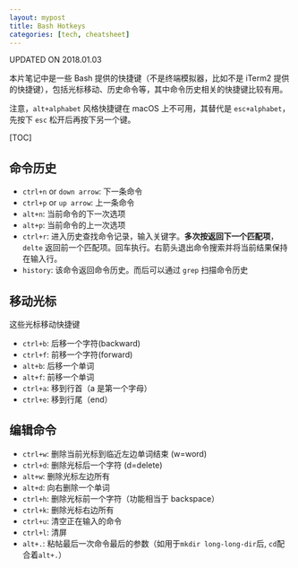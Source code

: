 ```yaml
---
layout: mypost
title: Bash Hotkeys
categories: [tech, cheatsheet]
---
```


UPDATED ON 2018.01.03

本片笔记中是一些 Bash 提供的快捷键（不是终端模拟器，比如不是 iTerm2 提供的快捷键），包括光标移动、历史命令等，其中命令历史相关的快捷键比较有用。

注意，`alt+alphabet` 风格快捷键在 macOS 上不可用，其替代是 `esc+alphabet`，先按下 `esc` 松开后再按下另一个键。

[TOC]

## 命令历史

* `ctrl+n` or `down arrow`: 下一条命令
* `ctrl+p` or `up arrow`: 上一条命令
* `alt+n`: 当前命令的下一次选项
* `alt+p`: 当前命令的上一次选项
* `ctrl+r`: 进入历史查找命令记录，输入关键字。**多次按返回下一个匹配项**，`delte` 返回前一个匹配项。回车执行。右箭头退出命令搜索并将当前结果保持在输入行。
* `history`: 该命令返回命令历史。而后可以通过 `grep` 扫描命令历史

## 移动光标

这些光标移动快捷键

* `ctrl+b`: 后移一个字符(backward)
* `ctrl+f`: 前移一个字符(forward)
* `alt+b`: 后移一个单词
* `alt+f`: 前移一个单词
* `ctrl+a`: 移到行首（a 是第一个字母） 
* `ctrl+e`: 移到行尾（end）

## 编辑命令

* `ctrl+w`: 删除当前光标到临近左边单词结束 (w=word)
* `ctrl+d`: 删除光标后一个字符 (d=delete)
* `alt+w`: 删除光标左边所有
* `alt+d`: 向右删除一个单词
* `ctrl+h`: 删除光标前一个字符（功能相当于 backspace）
* `ctrl+k`: 删除光标右边所有
* `ctrl+u`: 清空正在输入的命令
* `ctrl+l`: 清屏
* `alt+.`: 粘帖最后一次命令最后的参数（如用于`mkdir long-long-dir`后, `cd`配合着`alt+.`）


